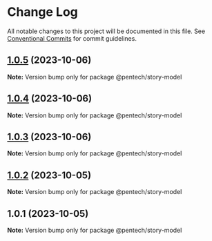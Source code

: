 # Change Log

All notable changes to this project will be documented in this file.
See [Conventional Commits](https://conventionalcommits.org) for commit guidelines.

## [1.0.5](https://github.com/nvqh01/pentech/compare/@pentech/story-model@1.0.4...@pentech/story-model@1.0.5) (2023-10-06)

**Note:** Version bump only for package @pentech/story-model

## [1.0.4](https://github.com/nvqh01/pentech/compare/@pentech/story-model@1.0.3...@pentech/story-model@1.0.4) (2023-10-06)

**Note:** Version bump only for package @pentech/story-model

## [1.0.3](https://github.com/nvqh01/pentech/compare/@pentech/story-model@1.0.2...@pentech/story-model@1.0.3) (2023-10-06)

**Note:** Version bump only for package @pentech/story-model

## [1.0.2](https://github.com/nvqh01/pentech/compare/@pentech/story-model@1.0.1...@pentech/story-model@1.0.2) (2023-10-05)

**Note:** Version bump only for package @pentech/story-model

## 1.0.1 (2023-10-05)

**Note:** Version bump only for package @pentech/story-model
